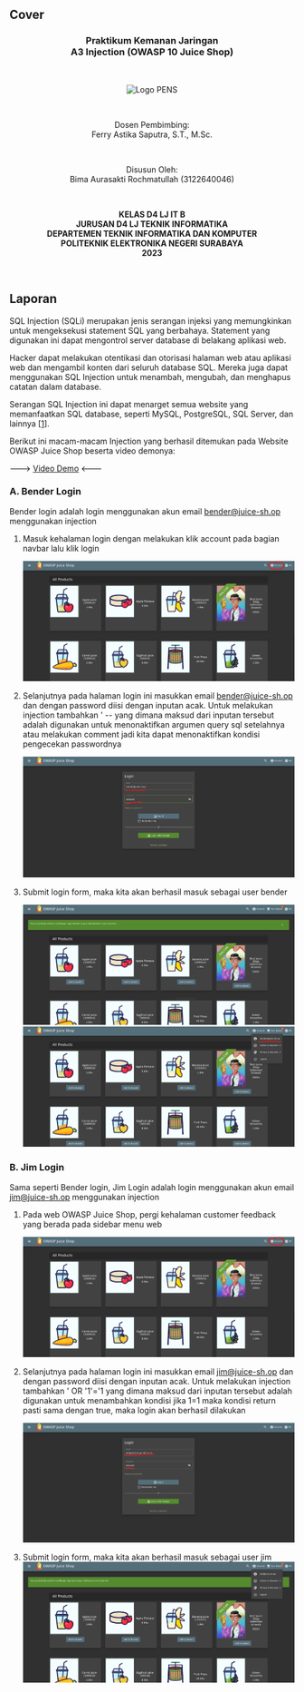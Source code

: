## Cover

<h3 align="center">
    <b>Praktikum Kemanan Jaringan</b><br>
    A3 Injection (OWASP 10 Juice Shop)
</h3>
<br>
<p align="center">
  <img src="../../public/logo_pens.png" alt="Logo PENS" width="300">
</p>
<br>
<p align="center">
    Dosen Pembimbing:<br>
    Ferry Astika Saputra, S.T., M.Sc.
</p>
<br>
<p align="center">
    Disusun Oleh:<br>
    Bima Aurasakti Rochmatullah (3122640046)
</p>
<br>
<p align="center">
    <b>
        KELAS D4 LJ IT B <br>
        JURUSAN D4 LJ TEKNIK INFORMATIKA <br>
        DEPARTEMEN TEKNIK INFORMATIKA DAN KOMPUTER <br> 
        POLITEKNIK ELEKTRONIKA NEGERI SURABAYA <br>
        2023
    </b>
</p>
<br>


## Laporan

SQL Injection (SQLi) merupakan jenis serangan injeksi yang memungkinkan untuk mengeksekusi statement SQL yang berbahaya. Statement yang digunakan ini dapat mengontrol server database di belakang aplikasi web.

Hacker dapat melakukan otentikasi dan otorisasi halaman web atau aplikasi web dan mengambil konten dari seluruh database SQL. Mereka juga dapat menggunakan SQL Injection untuk menambah, mengubah, dan menghapus catatan dalam database.

Serangan SQL Injection ini dapat menarget semua website yang memanfaatkan SQL database, seperti MySQL, PostgreSQL, SQL Server, dan lainnya [[1](https://dqlab.id/kenali-sql-injection-dan-pencegahannya-sebelum-terlambat)].

Berikut ini macam-macam Injection yang berhasil ditemukan pada Website OWASP Juice Shop beserta video demonya:

---> [Video Demo](https://drive.google.com/drive/folders/1PE0PXa1lkr7EXYPnLLwehOOLdQ2jlo73?usp=share_link) <---


### A. Bender Login

Bender login adalah login menggunakan akun email bender@juice-sh.op menggunakan injection

1. Masuk kehalaman login dengan melakukan klik account pada bagian navbar lalu klik login

    ![Screenshot](images/1.png)

2. Selanjutnya pada halaman login ini masukkan email bender@juice-sh.op dan dengan password diisi dengan inputan acak. Untuk melakukan injection tambahkan ' -- yang dimana maksud dari inputan tersebut adalah digunakan untuk menonaktifkan argumen query sql setelahnya atau melakukan comment jadi kita dapat menonaktifkan kondisi pengecekan passwordnya

    ![Screenshot](images/2.png)

3. Submit login form, maka kita akan berhasil masuk sebagai user bender

    ![Screenshot](images/3.png)
    ![Screenshot](images/4.png)


### B. Jim Login

Sama seperti Bender login, Jim Login adalah login menggunakan akun email jim@juice-sh.op menggunakan injection

1. Pada web OWASP Juice Shop, pergi kehalaman customer feedback yang berada pada sidebar menu web

    ![Screenshot](images/1.png)

2. Selanjutnya pada halaman login ini masukkan email jim@juice-sh.op dan dengan password diisi dengan inputan acak. Untuk melakukan injection tambahkan ' OR '1'='1 yang dimana maksud dari inputan tersebut adalah digunakan untuk menambahkan kondisi jika 1=1 maka kondisi return pasti sama dengan true, maka login akan berhasil dilakukan

    ![Screenshot](images/5.png)

3. Submit login form, maka kita akan berhasil masuk sebagai user jim
    ![Screenshot](images/6.png)

